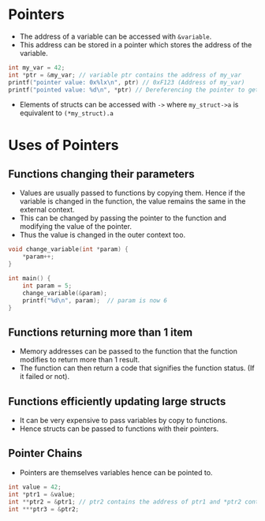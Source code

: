 # Pointers

* The address of a variable can be accessed with `&variable`.
* This address can be stored in a pointer which stores the address of the variable.
```C
int my_var = 42;
int *ptr = &my_var; // variable ptr contains the address of my_var
printf("pointer value: 0x%lx\n", ptr) // 0xF123 (Address of my_var)
printf("pointed value: %d\n", *ptr) // Dereferencing the pointer to get the value pointed by the pointer
```
* Elements of structs can be accessed with `->` where `my_struct->a` is equivalent to `(*my_struct).a`

# Uses of Pointers

## Functions changing their parameters

* Values are usually passed to functions by copying them. Hence if the variable is changed in the function, the value remains the same in the external context.
* This can be changed by passing the pointer to the function and modifying the value of the pointer.
* Thus the value is changed in the outer context too.

```C
void change_variable(int *param) {
    *param++;
}

int main() {
    int param = 5;
    change_variable(&param);
    printf("%d\n", param);  // param is now 6
}
```

## Functions returning more than 1 item
* Memory addresses can be passed to the function that the function modifies to return more than 1 result.
* The function can then return a code that signifies the function status. (If it failed or not).

## Functions efficiently updating large structs
* It can be very expensive to pass variables by copy to functions.
* Hence structs can be passed to functions with their pointers.

## Pointer Chains
* Pointers are themselves variables hence can be pointed to.
```C
int value = 42;
int *ptr1 = &value;
int **ptr2 = &ptr1; // ptr2 contains the address of ptr1 and *ptr2 contains the value of ptr1 (the address of value)
int ***ptr3 = &ptr2;
```